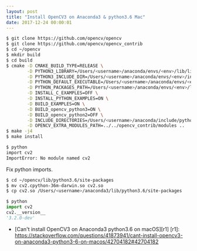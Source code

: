 ```yaml
---
layout: post
title: "Install OpenCV3 on Anaconda3 & python3.6 Mac"
date: 2017-12-24 00:00:01
---
```


```bash
$ git clone https://github.com/opencv/opencv
$ git clone https://github.com/opencv/opencv_contrib
$ cd ~/opencv
$ mkdir build
$ cd build
$ cmake -D CMAKE_BUILD_TYPE=RELEASE \
        -D PYTHON3_LIBRARY=/Users/<username>/anaconda/envs/<env>/lib/libpython3.6m.dylib \
        -D PYTHON3_INCLUDE_DIR=/Users/<username>/anaconda/envs/<env>/include/python3.6m/ \
        -D PYTHON_DEFAULT_EXECUTABLE=/Users/<username>/anaconda/envs/<env>/bin/python3.6 \
        -D PYTHON_PACKAGES_PATH=/Users/<username>/anaconda/envs/<env>/lib/python3.6/site-packages \
        -D INSTALL_C_EXAMPLES=OFF \
        -D INSTALL_PYTHON_EXAMPLES=ON \
        -D BUILD_EXAMPLES=ON \
        -D BUILD_opencv_python3=ON \
        -D BUILD_opencv_python2=OFF \
        -D INCLUDE_DIRECTORIES=/Users/<username>/anaconda/include/python3.6m/ \
        -D OPENCV_EXTRA_MODULES_PATH=../../opencv_contrib/modules ..
$ make -j4
$ make install
```

```bash
$ python
import cv2
ImportError: No module named cv2
```

Fix python imports.

```bash
$ cd ~/opencv/lib/python3.6/site-packages
$ mv cv2.cpython-36m-darwin.so cv2.so
$ cp cv2.so /Users/<username>/anaconda3/lib/python3.6/site-packages
```

```python
$ python
import cv2
cv2.__version__
'3.2.0-dev'
```

* [Can't install OpenCV3 on Anaconda3 python3.6 on macOS][r1]
[r1]: https://stackoverflow.com/questions/41873941/cant-install-opencv3-on-anaconda3-python3-6-on-macos/42704182#42704182
